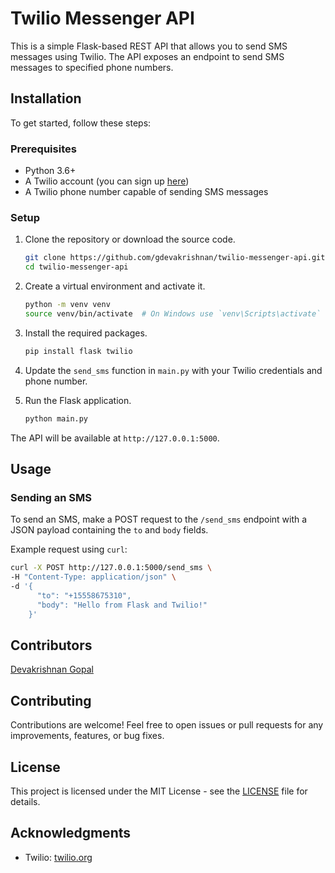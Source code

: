 # Twilio Messenger API

This is a simple Flask-based REST API that allows you to send SMS messages using Twilio. The API exposes an endpoint to send SMS messages to specified phone numbers.

## Installation

To get started, follow these steps:

### Prerequisites

- Python 3.6+
- A Twilio account (you can sign up [here](https://www.twilio.com/try-twilio))
- A Twilio phone number capable of sending SMS messages

### Setup

1. Clone the repository or download the source code.

    ```sh
    git clone https://github.com/gdevakrishnan/twilio-messenger-api.git
    cd twilio-messenger-api
    ```

2. Create a virtual environment and activate it.

    ```sh
    python -m venv venv
    source venv/bin/activate  # On Windows use `venv\Scripts\activate`
    ```

3. Install the required packages.

    ```sh
    pip install flask twilio
    ```

4. Update the `send_sms` function in `main.py` with your Twilio credentials and phone number.

5. Run the Flask application.

    ```sh
    python main.py
    ```

The API will be available at `http://127.0.0.1:5000`.

## Usage

### Sending an SMS

To send an SMS, make a POST request to the `/send_sms` endpoint with a JSON payload containing the `to` and `body` fields.

Example request using `curl`:

```sh
curl -X POST http://127.0.0.1:5000/send_sms \
-H "Content-Type: application/json" \
-d '{
      "to": "+15558675310",
      "body": "Hello from Flask and Twilio!"
    }'
```

## Contributors
[Devakrishnan Gopal](https://www.github.com/gdevakrishnan)

## Contributing

Contributions are welcome! Feel free to open issues or pull requests for any improvements, features, or bug fixes.

## License

This project is licensed under the MIT License - see the [LICENSE](LICENSE) file for details.

## Acknowledgments

- Twilio: [twilio.org](https://www.twilio.com/en-us)
